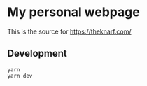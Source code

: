 # My personal webpage

This is the source for https://theknarf.com/

## Development

```
yarn
yarn dev
```
